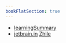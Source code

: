 ```yaml
---
bookFlatSection: true
---
```


- [learningSummary](https://github.com/yehongzhi/learningSummary)
- [jetbrain.in](https://jetbra.in/) [Zhile](https://zhile.io/)
